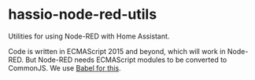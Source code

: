 # hassio-node-red-utils

Utilities for using Node-RED with Home Assistant.

Code is written in ECMAScript 2015 and beyond, which will work in Node-RED. 
But Node-RED needs ECMAScript modules to be converted to CommonJS. 
We use [Babel for this](https://babeljs.io/docs/babel-plugin-transform-modules-commonjs).

